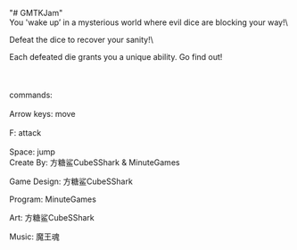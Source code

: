 "# GMTKJam" \
You 'wake up’ in a mysterious world where evil dice are blocking your way!\

Defeat the dice to recover your sanity!\

Each defeated die grants you a unique ability. Go find out!\
\
\
\
commands:\
\
Arrow keys: move\
\
F: attack\
\
Space: jump\
Create By: 方糖鲨CubeSShark & MinuteGames

Game Design: 方糖鲨CubeSShark

Program: MinuteGames

Art: 方糖鲨CubeSShark

Music: 魔王魂
